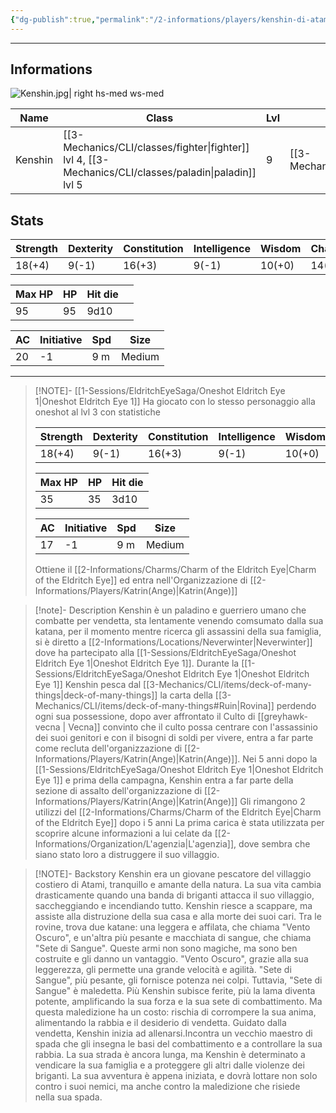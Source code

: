 ```yaml
---
{"dg-publish":true,"permalink":"/2-informations/players/kenshin-di-atami-pie/","noteIcon":""}
---
```



---

## Informations

![Kenshin.jpg| right hs-med ws-med](/img/user/Assets/Kenshin.jpg)

| Name    | Class                                | Lvl | Race      | height | Gender | Align        | Background |     |
| ------- | ------------------------------------ | --- | --------- | ------ | ------ | ------------ | ---------- | --- |
| Kenshin | [[3-Mechanics/CLI/classes/fighter\|fighter]] lvl 4, [[3-Mechanics/CLI/classes/paladin\|paladin]] lvl 5 | 9   | [[3-Mechanics/CLI/races/human\|human]] | 1.85m  | Male   | Chaotic Good | Pescatore  |     |


## Stats
| Strength | Dexterity | Constitution | Intelligence | Wisdom | Charisma |
| -------- | --------- | ------------ | ------------ | ------ | -------- |
| 18(+4)   | 9(-1)     | 16(+3)       | 9(-1)        | 10(+0) | 14(+2)   |

| Max HP | HP  | Hit die |     |
| ------ | --- | ------- | --- |
| 95     | 95  | 9d10    |     |

| AC  | Initiative | Spd | Size   |
| --- | ---------- | --- | ------ |
| 20  | -1         | 9 m | Medium |

---

> [!NOTE]- [[1-Sessions/EldritchEyeSaga/Oneshot Eldritch Eye 1\|Oneshot Eldritch Eye 1]]
> Ha giocato con lo stesso personaggio alla oneshot al lvl 3 con statistiche
> 
> | Strength | Dexterity | Constitution | Intelligence | Wisdom | Charisma |
> | -------- | --------- | ------------ | ------------ | ------ | -------- |
> | 18(+4)    | 9(-1)    | 16(+3)       | 9(-1)       | 10(+0) | 13(+1)  |
> 
> | Max HP | HP  | Hit die | 
> | ------ | --- | ------- |
> |    35  | 35  | 3d10     |
> 
> | AC  | Initiative | Spd | Size |
> | ---- | ----- | --- | ---- |
> |  17  |  -1  |  9 m  |  Medium  |
> 
> Ottiene il [[2-Informations/Charms/Charm of the Eldritch Eye\|Charm of the Eldritch Eye]] ed entra nell'Organizzazione di [[2-Informations/Players/Katrin(Ange)\|Katrin(Ange)]]

> [!note]- Description 
> Kenshin è un paladino e guerriero umano che combatte per vendetta, sta lentamente venendo comsumato dalla sua katana, per il momento mentre ricerca gli assassini della sua famiglia, si è diretto a [[2-Informations/Locations/Neverwinter\|Neverwinter]] dove ha partecipato alla [[1-Sessions/EldritchEyeSaga/Oneshot Eldritch Eye 1\|Oneshot Eldritch Eye 1]].
> Durante la [[1-Sessions/EldritchEyeSaga/Oneshot Eldritch Eye 1\|Oneshot Eldritch Eye 1]] Kenshin pesca dal [[3-Mechanics/CLI/items/deck-of-many-things\|deck-of-many-things]] la carta della [[3-Mechanics/CLI/items/deck-of-many-things#Ruin\|Rovina]] perdendo ogni sua possessione, dopo aver affrontato il Culto di [[greyhawk-vecna \| Vecna]] convinto che il culto possa centrare con l'assassinio dei suoi genitori e con il bisogni di soldi per vivere, entra a far parte come recluta dell'organizzazione di [[2-Informations/Players/Katrin(Ange)\|Katrin(Ange)]].
> Nei 5 anni dopo la [[1-Sessions/EldritchEyeSaga/Oneshot Eldritch Eye 1\|Oneshot Eldritch Eye 1]] e prima della campagna, Kenshin entra a far parte della sezione di assalto dell'organizzazione di [[2-Informations/Players/Katrin(Ange)\|Katrin(Ange)]]
> Gli rimangono 2 utilizzi del [[2-Informations/Charms/Charm of the Eldritch Eye\|Charm of the Eldritch Eye]] dopo i 5 anni
> La prima carica è stata utilizzata per scoprire alcune informazioni a lui celate da [[2-Informations/Organization/L'agenzia\|L'agenzia]], dove sembra che siano stato loro a distruggere il suo villaggio.

> [!NOTE]- Backstory
> Kenshin era un giovane pescatore del villaggio costiero di Atami, tranquillo e amante della natura. La sua vita cambia drasticamente quando una banda di briganti attacca il suo villaggio, saccheggiando e incendiando tutto. Kenshin riesce a scappare, ma assiste alla distruzione della sua casa e alla morte dei suoi cari. Tra le rovine, trova due katane: una leggera e affilata, che chiama "Vento Oscuro", e un'altra più pesante e macchiata di sangue, che chiama "Sete di Sangue".
>Queste armi non sono magiche, ma sono ben costruite e gli danno un vantaggio. "Vento Oscuro", grazie alla sua leggerezza, gli permette una grande velocità e agilità. "Sete di Sangue", più pesante, gli fornisce potenza nei colpi.
>Tuttavia, "Sete di Sangue" è maledetta. Più Kenshin subisce ferite, più la lama diventa potente, amplificando la sua forza e la sua sete di combattimento. Ma questa maledizione ha un costo: rischia di corrompere la sua anima, alimentando la rabbia e il desiderio di vendetta.
>Guidato dalla vendetta, Kenshin inizia ad allenarsi.Incontra un vecchio maestro di spada che gli insegna le basi del combattimento e a controllare la sua rabbia. La sua strada è ancora lunga, ma Kenshin è determinato a vendicare la sua famiglia e a proteggere gli altri dalle violenze dei briganti. La sua avventura è appena iniziata, e dovrà lottare non solo contro i suoi nemici, ma anche contro la maledizione che risiede nella sua spada.